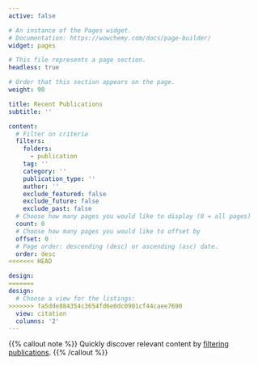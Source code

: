 ```yaml
---
active: false

# An instance of the Pages widget.
# Documentation: https://wowchemy.com/docs/page-builder/
widget: pages

# This file represents a page section.
headless: true

# Order that this section appears on the page.
weight: 90

title: Recent Publications
subtitle: ''

content:
  # Filter on criteria
  filters:
    folders:
      - publication
    tag: ''
    category: ''
    publication_type: ''
    author: ''
    exclude_featured: false
    exclude_future: false
    exclude_past: false
  # Choose how many pages you would like to display (0 = all pages)
  count: 0
  # Choose how many pages you would like to offset by
  offset: 0
  # Page order: descending (desc) or ascending (asc) date.
  order: desc
<<<<<<< HEAD

design:
=======
design:
  # Choose a view for the listings:
>>>>>>> fa5dde884354c3654fd6e0dc0901cf44caee7690
  view: citation
  columns: '2'
---
```


{{% callout note %}}
Quickly discover relevant content by [filtering publications](./publication/).
{{% /callout %}}
